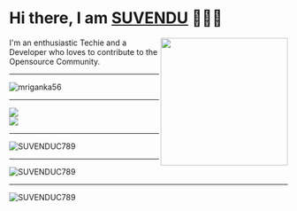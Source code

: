 <h1>Hi there, I am <a href="https://www.facebook.com/profile.php?id=100066839088426" target="_blank">SUVENDU</a> 🙋🏽‍♂️</h1> 



<img align='right' src="https://media.giphy.com/media/M9gbBd9nbDrOTu1Mqx/giphy.gif" width="230">


I'm an enthusiastic Techie and a Developer who loves to contribute to the Opensource Community. 

<hr>
<p align="left"> <img src="https://komarev.com/ghpvc/?username=SUVENDUC789&label=Profile%20views&color=0e75b6&style=flat" alt="mriganka56" /> </p>
<hr>
<div><img
src="https://skillicons.dev/icons?i=git,vscode,react,html,css,js,ts,bootstrap,androidstudio,laravel,bash,linux" />
</div>
<div>
<img src="https://skillicons.dev/icons?i=python,django,mysql,sqlite,c,cpp,java,github,wordpress,flask,ps,php" />
</div>

<hr>
<img
src="https://github-readme-stats.vercel.app/api/top-langs?username=SUVENDUC789&show_icons=true&locale=en&layout=compact"
alt="SUVENDUC789" />
<hr>
<img src="https://github-readme-stats.vercel.app/api?username=SUVENDUC789&show_icons=true&locale=en"
alt="SUVENDUC789" />
<hr>
<img align="center" src="https://github-readme-streak-stats.herokuapp.com/?user=SUVENDUC789&" alt="SUVENDUC789" />
